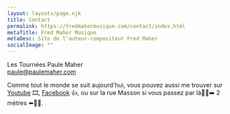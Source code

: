 ```yaml
---
layout: layouts/page.njk
title: Contact
permalink: https://fredmahermusique.com/contact/index.html
metaTitle: Fred Maher Musique
metaDesc: Site de l'auteur-compositeur Fred Maher
socialImage: ""
---
```

[](mailto:fredmahermusique@gmail.com)Les Tournées Paule Maher\
<a href="mailto:(mailto:paule@paulemaher.com)paule@paulemaher.com">paule@paulemaher.com</a>[](mailto:paule@paulemaher.com)

Comme tout le monde se suit aujourd'hui, vous pouvez aussi me trouver sur [Youtube](https://www.youtube.com/channel/UCa6Mu7rVQ7BOkmsXrAFZRXQ/videos) 🎞️, <a href="https://www.facebook.com/Fred-Maher-Musique-111646130594143/" target="_blank" rel="noreferrer">Facebook</a> 👍, ou sur la rue Masson si vous passez par là🚶‍♀️➡️ 2 mètres ⬅️🚶‍♂️.